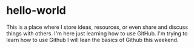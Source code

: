 # hello-world
This is a place where I store ideas, resources, or even share and discuss things with others.
I'm here just learning how to use GitHub. I'm trying to learn how to use Github
I will lean the basics of Github this weekend. 

